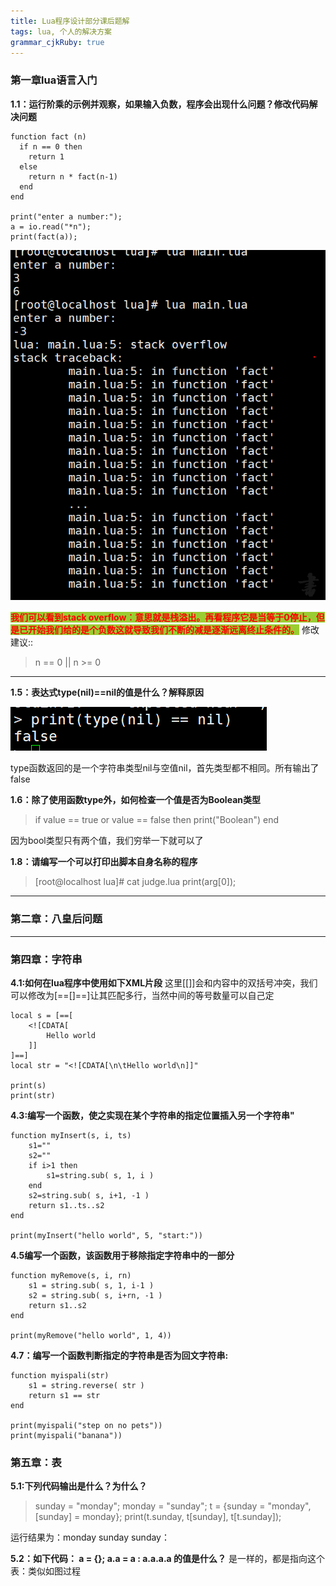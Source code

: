```yaml
---
title: Lua程序设计部分课后题解
tags: lua, 个人的解决方案
grammar_cjkRuby: true
---
```


### 第一章lua语言入门
**1.1：运行阶乘的示例并观察，如果输入负数，程序会出现什么问题？修改代码解决问题**
```
function fact (n)
  if n == 0 then
    return 1
  else
    return n * fact(n-1)
  end
end

print("enter a number:");
a = io.read("*n");
print(fact(a));
```

![运行结果](./images/1592117501626.png)

 <font style="background-color:yellowgreen;font-weight:bold;color:red">我们可以看到stack overflow：意思就是栈溢出。再看程序它是当等于0停止，但是已开始我们给的是个负数这就导致我们不断的减是逐渐远离终止条件的。</font>
 修改建议::
 > n == 0 || n >= 0

---

**1.5：表达式type(nil)==nil的值是什么？解释原因**

![运行结果](./images/1592118801673.png)

<font style="">
type函数返回的是一个字符串类型nil与空值nil，首先类型都不相同。所有输出了false
</font>

**1.6：除了使用函数type外，如何检查一个值是否为Boolean类型**

> if value == true or value == false then print("Boolean") end

因为bool类型只有两个值，我们穷举一下就可以了

**1.8：请编写一个可以打印出脚本自身名称的程序**
> [root@localhost lua]# cat judge.lua 
> print(arg[0]);


----

### 第二章：八皇后问题

---
### 第四章：字符串

**4.1:如何在lua程序中使用如下XML片段**
<font style="">
这里[[]]会和内容中的双括号冲突，我们可以修改为[==[]==]让其匹配多行，当然中间的等号数量可以自己定
</font>
```
local s = [==[
    <![CDATA[
        Hello world
    ]]
]==]
local str = "<![CDATA[\n\tHello world\n]]"

print(s)
print(str)
```

**4.3:编写一个函数，使之实现在某个字符串的指定位置插入另一个字符串"**
```
function myInsert(s, i, ts)
    s1=""
    s2=""
    if i>1 then
        s1=string.sub( s, 1, i )
    end
    s2=string.sub( s, i+1, -1 )
    return s1..ts..s2
end

print(myInsert("hello world", 5, "start:"))
```

**4.5编写一个函数，该函数用于移除指定字符串中的一部分**
```
function myRemove(s, i, rn)
    s1 = string.sub( s, 1, i-1 )
    s2 = string.sub( s, i+rn, -1 )
    return s1..s2
end

print(myRemove("hello world", 1, 4))
```

**4.7：编写一个函数判断指定的字符串是否为回文字符串:**
```
function myispali(str)
    s1 = string.reverse( str )
    return s1 == str
end

print(myispali("step on no pets"))
print(myispali("banana"))
```

### 第五章：表
**5.1:下列代码输出是什么？为什么？**
> sunday = "monday";
monday = "sunday";
t = {sunday = "monday", [sunday] = monday};
print(t.sunday, t[sunday], t[t.sunday]);

运行结果为：monday	sunday	sunday：<font style="background"></font>

**5.2：如下代码： a = {}; a.a = a : a.a.a.a 的值是什么？**
是一样的，都是指向这个表：类似如图过程
